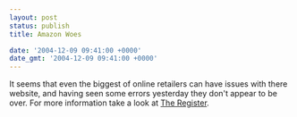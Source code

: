 ```yaml
---
layout: post
status: publish
title: Amazon Woes

date: '2004-12-09 09:41:00 +0000'
date_gmt: '2004-12-09 09:41:00 +0000'
---
```

It seems that even the biggest of online retailers can have issues with there website, and having seen some errors yesterday they don't appear to be over. For more information take a look at <a href="http://www.theregister.co.uk/2004/12/08/amazon_probs_continue/">The Register</a>.

